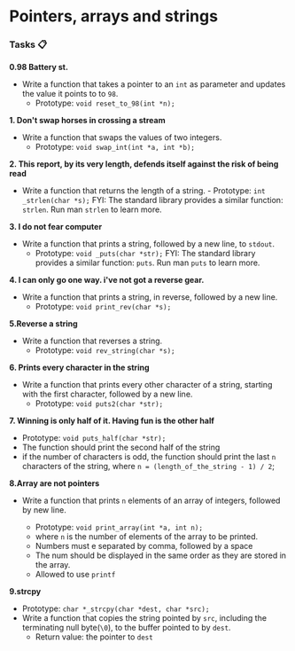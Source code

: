 # Pointers, arrays and strings

<!-- gcc -Wall -pedantic -Werror -Wextra -std=gnu89 0-main.c 0-reset_to_98.c -o 0-98 -->

### Tasks 📋

**0.98 Battery st.**

- Write a function that takes a pointer to an `int` as parameter and updates the value it points to to `98`.
  - Prototype: `void reset_to_98(int *n);`

**1. Don't swap horses in crossing a stream**

- Write a function that swaps the values of two integers.
  - Prototype: `void swap_int(int *a, int *b);`

**2. This report, by its very length, defends itself against the risk of being read**

- Write a function that returns the length of a string. - Prototype: `int _strlen(char *s);`
  FYI: The standard library provides a similar function: `strlen`. Run man `strlen` to learn more.

**3. I do not fear computer**

- Write a function that prints a string, followed by a new line, to `stdout`.
  - Prototype: `void _puts(char *str);`
    FYI: The standard library provides a similar function: `puts`. Run man `puts` to learn more.

**4. I can only go one way. i've not got a reverse gear.**

- Write a function that prints a string, in reverse, followed by a new line.
  - Prototype: `void print_rev(char *s);`

**5.Reverse a string**

- Write a function that reverses a string.
  - Prototype: `void rev_string(char *s);`

**6. Prints every character in the string**

- Write a function that prints every other character of a string, starting with the first character, followed by a new line.
  - Prototype: `void puts2(char *str);`

**7. Winning is only half of it. Having fun is the other half**

- Prototype: `void puts_half(char *str);`
- The function should print the second half of the string
- if the number of characters is odd, the function should print the last `n` characters of the string, where `n = (length_of_the_string - 1) / 2`;

**8.Array are not pointers**

- Write a function that prints `n` elements of an array of integers, followed by new line.

  - Prototype: `void print_array(int *a, int n);`
  - where `n` is the number of elements of the array to be printed.
  - Numbers must e separated by comma, followed by a space
  - The num should be displayed in the same order as they are stored in the array.
  - Allowed to use `printf`


**9.strcpy**
   - Prototype: `char *_strcpy(char *dest, char *src);`  
 - Write a function that copies the string pointed by `src`, including the terminating null byte(`\0`), to the buffer pointed to by `dest`.
   - Return value: the pointer to `dest`


